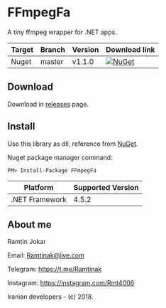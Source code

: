 # FFmpegFa
A tiny ffmpeg wrapper for .NET apps.

| Target | Branch | Version | Download link |
| ------ | ------ | ------ | ------ |
| Nuget | master | v1.1.0 | [![NuGet](https://img.shields.io/nuget/v/FFmpegFa.svg)](https://www.nuget.org/packages/FFmpegFa) |

## Download
Download in [releases](https://github.com/ramtinak/FFmpegFa/releases/) page.

## Install
Use this library as dll, reference from [NuGet](https://www.nuget.org/packages/FFmpegFa/).

Nuget package manager command:
```
PM> Install-Package FFmpegFa
```

| Platform | Supported Version |
| ------ | ------ |
| .NET Framework | 4.5.2 |

## About me
Ramtin Jokar

Email: [Ramtinak@live.com](mailto:ramtinak@live.com)

Telegram: https://t.me/Ramtinak

Instagram: https://instagram.com/Rmt4006


Iranian developers - (c) 2018.
